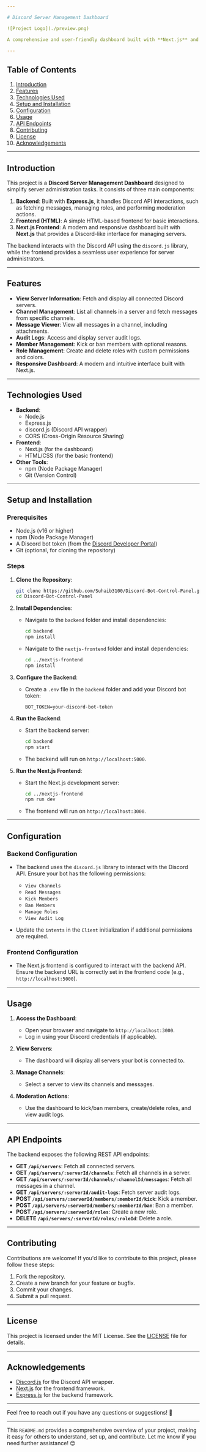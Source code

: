 ```yaml
---

# Discord Server Management Dashboard

![Project Logo](./preview.png)

A comprehensive and user-friendly dashboard built with **Next.js** and **Express.js** to manage Discord servers efficiently. This project provides an attractive and intuitive interface for server administrators to view messages, manage roles, kick/ban members, and access audit logs.

---
```


## Table of Contents

1. [Introduction](#introduction)
2. [Features](#features)
3. [Technologies Used](#technologies-used)
4. [Setup and Installation](#setup-and-installation)
5. [Configuration](#configuration)
6. [Usage](#usage)
7. [API Endpoints](#api-endpoints)
8. [Contributing](#contributing)
9. [License](#license)
10. [Acknowledgements](#acknowledgements)

---

## Introduction

This project is a **Discord Server Management Dashboard** designed to simplify server administration tasks. It consists of three main components:

1. **Backend**: Built with **Express.js**, it handles Discord API interactions, such as fetching messages, managing roles, and performing moderation actions.
2. **Frontend (HTML)**: A simple HTML-based frontend for basic interactions.
3. **Next.js Frontend**: A modern and responsive dashboard built with **Next.js** that provides a Discord-like interface for managing servers.

The backend interacts with the Discord API using the `discord.js` library, while the frontend provides a seamless user experience for server administrators.

---

## Features

- **View Server Information**: Fetch and display all connected Discord servers.
- **Channel Management**: List all channels in a server and fetch messages from specific channels.
- **Message Viewer**: View all messages in a channel, including attachments.
- **Audit Logs**: Access and display server audit logs.
- **Member Management**: Kick or ban members with optional reasons.
- **Role Management**: Create and delete roles with custom permissions and colors.
- **Responsive Dashboard**: A modern and intuitive interface built with Next.js.

---

## Technologies Used

- **Backend**:
  - Node.js
  - Express.js
  - discord.js (Discord API wrapper)
  - CORS (Cross-Origin Resource Sharing)
- **Frontend**:
  - Next.js (for the dashboard)
  - HTML/CSS (for the basic frontend)
- **Other Tools**:
  - npm (Node Package Manager)
  - Git (Version Control)

---

## Setup and Installation

### Prerequisites

- Node.js (v16 or higher)
- npm (Node Package Manager)
- A Discord bot token (from the [Discord Developer Portal](https://discord.com/developers/applications))
- Git (optional, for cloning the repository)

### Steps

1. **Clone the Repository**:
   ```bash
   git clone https://github.com/Suhaib3100/Discord-Bot-Control-Panel.git
   cd Discord-Bot-Control-Panel
   ```

2. **Install Dependencies**:
   - Navigate to the `backend` folder and install dependencies:
     ```bash
     cd backend
     npm install
     ```
   - Navigate to the `nextjs-frontend` folder and install dependencies:
     ```bash
     cd ../nextjs-frontend
     npm install
     ```

3. **Configure the Backend**:
   - Create a `.env` file in the `backend` folder and add your Discord bot token:
     ```env
     BOT_TOKEN=your-discord-bot-token
     ```

4. **Run the Backend**:
   - Start the backend server:
     ```bash
     cd backend
     npm start
     ```
   - The backend will run on `http://localhost:5000`.

5. **Run the Next.js Frontend**:
   - Start the Next.js development server:
     ```bash
     cd ../nextjs-frontend
     npm run dev
     ```
   - The frontend will run on `http://localhost:3000`.

---

## Configuration

### Backend Configuration

- The backend uses the `discord.js` library to interact with the Discord API. Ensure your bot has the following permissions:
  - `View Channels`
  - `Read Messages`
  - `Kick Members`
  - `Ban Members`
  - `Manage Roles`
  - `View Audit Log`

- Update the `intents` in the `Client` initialization if additional permissions are required.

### Frontend Configuration

- The Next.js frontend is configured to interact with the backend API. Ensure the backend URL is correctly set in the frontend code (e.g., `http://localhost:5000`).

---

## Usage

1. **Access the Dashboard**:
   - Open your browser and navigate to `http://localhost:3000`.
   - Log in using your Discord credentials (if applicable).

2. **View Servers**:
   - The dashboard will display all servers your bot is connected to.

3. **Manage Channels**:
   - Select a server to view its channels and messages.

4. **Moderation Actions**:
   - Use the dashboard to kick/ban members, create/delete roles, and view audit logs.

---

## API Endpoints

The backend exposes the following REST API endpoints:

- **GET `/api/servers`**: Fetch all connected servers.
- **GET `/api/servers/:serverId/channels`**: Fetch all channels in a server.
- **GET `/api/servers/:serverId/channels/:channelId/messages`**: Fetch all messages in a channel.
- **GET `/api/servers/:serverId/audit-logs`**: Fetch server audit logs.
- **POST `/api/servers/:serverId/members/:memberId/kick`**: Kick a member.
- **POST `/api/servers/:serverId/members/:memberId/ban`**: Ban a member.
- **POST `/api/servers/:serverId/roles`**: Create a new role.
- **DELETE `/api/servers/:serverId/roles/:roleId`**: Delete a role.

---

## Contributing

Contributions are welcome! If you'd like to contribute to this project, please follow these steps:

1. Fork the repository.
2. Create a new branch for your feature or bugfix.
3. Commit your changes.
4. Submit a pull request.

---

## License

This project is licensed under the MIT License. See the [LICENSE](LICENSE) file for details.

---

## Acknowledgements

- [Discord.js](https://discord.js.org) for the Discord API wrapper.
- [Next.js](https://nextjs.org) for the frontend framework.
- [Express.js](https://expressjs.com) for the backend framework.

---

Feel free to reach out if you have any questions or suggestions! 🚀

---

This `README.md` provides a comprehensive overview of your project, making it easy for others to understand, set up, and contribute. Let me know if you need further assistance! 😊
